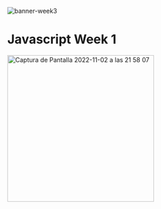 ![banner-week3](./assets/images/bannerReadme.png)

# Javascript Week 1
<img width="332" alt="Captura de Pantalla 2022-11-02 a las 21 58 07" src="https://user-images.githubusercontent.com/105372866/199601609-0c94dec1-55c2-4d1b-896d-0a37583b3bd7.png">
